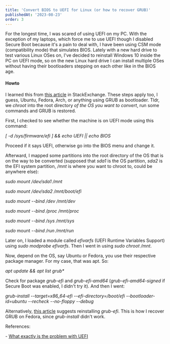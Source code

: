 ```yaml
---
title: 'Convert BIOS to UEFI for Linux (or how to recover GRUB)'
publishedAt: '2023-08-23'
order: 3
---
```

For the longest time, I was scared of using UEFI on my PC. With the
exception of my laptops, which force me to use UEFI though I disabled
Secure Boot because it's a pain to deal with, I have been using CSM mode
(compatibility mode) that simulates BIOS. Lately with a new hard drive
to test various Linux OSes on, I've decided to reinstall Windows 10
inside the PC on UEFI mode, so on the new Linux hard drive I can install
multiple OSes without having their bootloaders stepping on each other
like in the BIOS age.

#### Howto

I learned this from [this
article](https://askubuntu.com/questions/509423/which-commands-to-convert-a-ubuntu-bios-install-to-efi-uefi-without-boot-repair)
in StackExchange. These steps apply too, I guess, Ubuntu, Fedora, Arch,
or anything using GRUB as bootloader. Tldr, we *chroot* into the root
directory *of the OS you want to convert*, run some commands and GRUB is
restored.

First, I checked to see whether the machine is on UEFI mode using this
command:

*\[ -d /sys/firmware/efi \] && echo UEFI \|\| echo BIOS*

Proceed if it says UEFI, otherwise go into the BIOS menu and change it.

Afterward, I mapped some partitions into the root directory of the OS
that is on the way to be converted (supposed that *sda1* is the OS
partition, *sda2* is the EFI system partition, */mnt* is where you want
to chroot to, could be anywhere else):

*sudo mount /dev/sda1 /mnt*

*sudo mount /dev/sda2 /mnt/boot/efi*

*sudo mount \--bind /dev /mnt/dev*

*sudo mount \--bind /proc /mnt/proc*

*sudo mount \--bind /sys /mnt/sys*

*sudo* mount *\--bind /run /mnt/run*

Later on, I loaded a module called *efivarfs* (UEFI Runtime Variables
Support) using *sudo modprobe efivarfs*. Then I went in using *sudo
chroot /mnt*.

Now, depend on the OS, say Ubuntu or Fedora, you use their respective
package manager. For my case, that was apt. So:

*apt update && apt list grub\**

Check for package *grub-efi* and *grub-efi-amd64*
(*grub-efi-amd64-signed* if Secure Boot was enabled, I didn't try it).
And then I went:

*grub-install \--target=x86\_64-efi \--efi-directory=/boot/efi
\--bootloader-id=ubuntu \--recheck \--no-floppy \--debug*

Alternatively, [this
article](https://superuser.com/questions/376470/how-to-reinstall-grub2-efi)
suggests reinstalling *grub-efi*. This is how I recover GRUB on Fedora,
since *grub-install* didn't work.

References:

\- [What exactly is the problem with
UEFI](https://www.reddit.com/r/linuxquestions/comments/63azo4/eli5_what_exactly_is_the_problem_with_uefi_and/)
